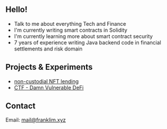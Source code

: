 ## Hello!
- Talk to me about everything Tech and Finance
- I'm currently writing smart contracts in Solidity
- I'm currently learning more about smart contract security
- 7 years of experience writing Java backend code in financial settlements and risk domain

## Projects & Experiments
- [non-custodial NFT lending](https://github.com/flaskr/nft-lend-v2)
- [CTF - Damn Vulnerable DeFi](https://github.com/flaskr/damn-vulnerable-defi-foundry)

## Contact
Email: mail@franklim.xyz

